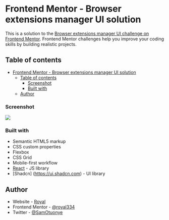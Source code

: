 # Frontend Mentor - Browser extensions manager UI solution

This is a solution to the [Browser extensions manager UI challenge on Frontend Mentor](https://www.frontendmentor.io/challenges/browser-extension-manager-ui-yNZnOfsMAp). Frontend Mentor challenges help you improve your coding skills by building realistic projects. 

## Table of contents

- [Frontend Mentor - Browser extensions manager UI solution](#frontend-mentor---browser-extensions-manager-ui-solution)
  - [Table of contents](#table-of-contents)
    - [Screenshot](#screenshot)
    - [Built with](#built-with)
  - [Author](#author)


### Screenshot

![](./screenshot.jpg)


### Built with

- Semantic HTML5 markup
- CSS custom properties
- Flexbox
- CSS Grid
- Mobile-first workflow
- [React](https://reactjs.org/) - JS library
- [Shadcn] (https://ui.shadcn.com) - UI library

## Author

- Website - [Royal](https://portfolio-eight-blush-73.vercel.app/)
- Frontend Mentor - [@royal334](https://www.frontendmentor.io/profile/royal334)
- Twitter - [@SamOtuonye](https://www.twitter.com/SamOtuonye)

